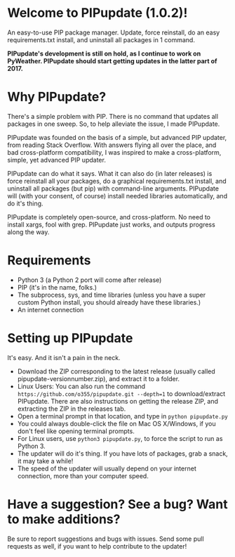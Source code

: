 # Welcome to PIPupdate (1.0.2)!
An easy-to-use PIP package manager. Update, force reinstall, do an easy requirements.txt install, and uninstall all packages in 1 command.

**PIPupdate's development is still on hold, as I continue to work on PyWeather. PIPupdate should start getting updates in the latter part of 2017.**

# Why PIPupdate?
There's a simple problem with PIP. There is no command that updates all packages in one sweep. So, to help alleviate the issue, I made PIPupdate.

PIPupdate was founded on the basis of a simple, but advanced PIP updater, from reading Stack Overflow. With answers flying all over the place, and bad cross-platform compatibility, I was inspired to make a cross-platform, simple, yet advanced PIP updater.

PIPupdate can do what it says. What it can also do (in later releases) is force reinstall all your packages, do a graphical requirements.txt install, and uninstall all packages (but pip) with command-line arguments. PIPupdate will (with your consent, of course) install needed libraries automatically, and do it's thing.

PIPupdate is completely open-source, and cross-platform. No need to install xargs, fool with grep. PIPupdate just works, and outputs progress along the way. 

# Requirements
* Python 3 (a Python 2 port will come after release)
* PIP (it's in the name, folks.)
* The subprocess, sys, and time libraries (unless you have a super custom Python install, you should already have these libraries.)
* An internet connection

# Setting up PIPupdate
It's easy. And it isn't a pain in the neck.

* Download the ZIP corresponding to the latest release (usually called pipupdate-versionnumber.zip), and extract it to a folder.
* Linux Users: You can also run the command ```https://github.com/o355/pipupdate.git --depth=1``` to download/extract PIPupdate. There are also instructions on getting the release ZIP, and extracting the ZIP in the releases tab.
* Open a terminal prompt in that location, and type in ```python pipupdate.py```
* You could always double-click the file on Mac OS X/Windows, if you don't feel like opening terminal prompts.
* For Linux users, use ```python3 pipupdate.py```, to force the script to run as Python 3.
* The updater will do it's thing. If you have lots of packages, grab a snack, it may take a while!
* The speed of the updater will usually depend on your internet connection, more than your computer speed.

# Have a suggestion? See a bug? Want to make additions?
Be sure to report suggestions and bugs with issues.
Send some pull requests as well, if you want to help contribute to the updater!
